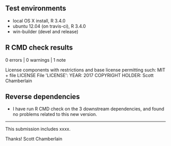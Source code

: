 ## Test environments

* local OS X install, R 3.4.0
* ubuntu 12.04 (on travis-ci), R 3.4.0
* win-builder (devel and release)

## R CMD check results

0 errors | 0 warnings | 1 note

   License components with restrictions and base license permitting such:
     MIT + file LICENSE
   File 'LICENSE':
     YEAR: 2017
     COPYRIGHT HOLDER: Scott Chamberlain

## Reverse dependencies

* I have run R CMD check on the 3 downstream dependencies, and 
found no problems related to this new version.

-------

This submission includes xxxx.

Thanks!
Scott Chamberlain
